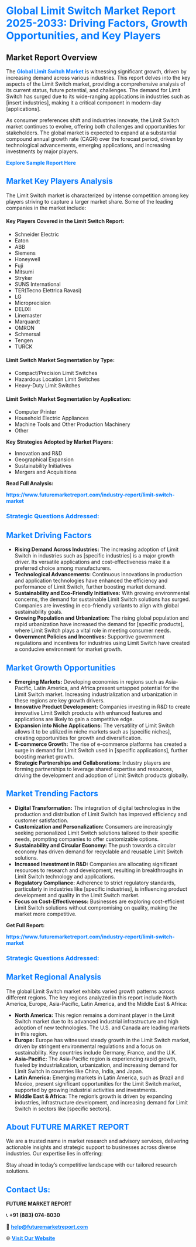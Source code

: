<h1 style="color: #007BFF;">Global Limit Switch Market Report 2025-2033: Driving Factors, Growth Opportunities, and Key Players</h1>

<section id="overview">
<h2>Market Report Overview</h2>
<p>The <a href="https://www.futuremarketreport.com/industry-report/limit-switch-market" style="color: #007BFF; text-decoration: none;"><strong>Global Limit Switch Market</strong></a> is witnessing significant growth, driven by increasing demand across various industries. This report delves into the key aspects of the Limit Switch market, providing a comprehensive analysis of its current status, future potential, and challenges. The demand for Limit Switch has surged due to its wide-ranging applications in industries such as [insert industries], making it a critical component in modern-day [applications].</p>
<p>As consumer preferences shift and industries innovate, the Limit Switch market continues to evolve, offering both challenges and opportunities for stakeholders. The global market is expected to expand at a substantial compound annual growth rate (CAGR) over the forecast period, driven by technological advancements, emerging applications, and increasing investments by major players.</p>
</section>

<section id="overview">
<p><a href="https://www.futuremarketreport.com/request-sample/reportId=98059" style="color: #007BFF; text-decoration: none;"><strong>Explore Sample Report Here</strong></a></p>
</section>

<section id="key-players">
<h2 style="color: #007BFF;">Market Key Players Analysis</h2>
<p>The Limit Switch market is characterized by intense competition among key players striving to capture a larger market share. Some of the leading companies in the market include:</p>
<h4>Key Players Covered in the Limit Switch Report:</h4>
<ul><li>Schneider Electric</li><li>Eaton</li><li>ABB</li><li>Siemens</li><li>Honeywell</li><li>Fuji</li><li>Mitsumi</li><li>Stryker</li><li>SUNS International</li><li>TER(Tecno Elettrica Ravasi)</li><li>LG</li><li>Microprecision</li><li>DELIXI</li><li>Linemaster</li><li>Marquardt</li><li>OMRON</li><li>Schmersal</li><li>Tengen</li><li>TURCK</li></ul>
<h4>Limit Switch Market Segmentation by Type:</h4>
<ul><li>Compact/Precision Limit Switches</li><li>Hazardous Location Limit Switches</li><li>Heavy-Duty Limit Switches</li></ul>

<h4>Limit Switch Market Segmentation by Application:</h4>
<ul><li>Computer Printer</li><li>Household Electric Appliances</li><li>Machine Tools and Other Production Machinery</li><li>Other</li></ul>
<p><strong>Key Strategies Adopted by Market Players:</strong></p>
<ul>
<li>Innovation and R&D</li>
<li>Geographical Expansion</li>
<li>Sustainability Initiatives</li>
<li>Mergers and Acquisitions</li>
</ul>
</section>

<section>
<p><strong>Read Full Analysis: </strong></p><a href="https://www.futuremarketreport.com/industry-report/limit-switch-market" style="color: #007BFF; text-decoration: none;"><strong>https://www.futuremarketreport.com/industry-report/limit-switch-market</strong></a>
<h3 style="color: #007BFF;">Strategic Questions Addressed:</h3>
</section>

<section id="driving-factors">
<h2 style="color: #007BFF;">Market Driving Factors</h2>
<ul>
<li><strong>Rising Demand Across Industries:</strong> The increasing adoption of Limit Switch in industries such as [specific industries] is a major growth driver. Its versatile applications and cost-effectiveness make it a preferred choice among manufacturers.</li>
<li><strong>Technological Advancements:</strong> Continuous innovations in production and application technologies have enhanced the efficiency and performance of Limit Switch, further boosting market demand.</li>
<li><strong>Sustainability and Eco-Friendly Initiatives:</strong> With growing environmental concerns, the demand for sustainable Limit Switch solutions has surged. Companies are investing in eco-friendly variants to align with global sustainability goals.</li>
<li><strong>Growing Population and Urbanization:</strong> The rising global population and rapid urbanization have increased the demand for [specific products], where Limit Switch plays a vital role in meeting consumer needs.</li>
<li><strong>Government Policies and Incentives:</strong> Supportive government regulations and incentives for industries using Limit Switch have created a conducive environment for market growth.</li>
</ul>
</section>

<section id="growth-opportunities">
<h2 style="color: #007BFF;">Market Growth Opportunities</h2>
<ul>
<li><strong>Emerging Markets:</strong> Developing economies in regions such as Asia-Pacific, Latin America, and Africa present untapped potential for the Limit Switch market. Increasing industrialization and urbanization in these regions are key growth drivers.</li>
<li><strong>Innovative Product Development:</strong> Companies investing in R&D to create innovative Limit Switch products with enhanced features and applications are likely to gain a competitive edge.</li>
<li><strong>Expansion into Niche Applications:</strong> The versatility of Limit Switch allows it to be utilized in niche markets such as [specific niches], creating opportunities for growth and diversification.</li>
<li><strong>E-commerce Growth:</strong> The rise of e-commerce platforms has created a surge in demand for Limit Switch used in [specific applications], further boosting market growth.</li>
<li><strong>Strategic Partnerships and Collaborations:</strong> Industry players are forming partnerships to leverage shared expertise and resources, driving the development and adoption of Limit Switch products globally.</li>
</ul>
</section>

<section id="trending-factors">
<h2 style="color: #007BFF;">Market Trending Factors</h2>
<ul>
<li><strong>Digital Transformation:</strong> The integration of digital technologies in the production and distribution of Limit Switch has improved efficiency and customer satisfaction.</li>
<li><strong>Customization and Personalization:</strong> Consumers are increasingly seeking personalized Limit Switch solutions tailored to their specific needs, prompting companies to offer customizable options.</li>
<li><strong>Sustainability and Circular Economy:</strong> The push towards a circular economy has driven demand for recyclable and reusable Limit Switch solutions.</li>
<li><strong>Increased Investment in R&D:</strong> Companies are allocating significant resources to research and development, resulting in breakthroughs in Limit Switch technology and applications.</li>
<li><strong>Regulatory Compliance:</strong> Adherence to strict regulatory standards, particularly in industries like [specific industries], is influencing product development and quality in the Limit Switch market.</li>
<li><strong>Focus on Cost-Effectiveness:</strong> Businesses are exploring cost-efficient Limit Switch solutions without compromising on quality, making the market more competitive.</li>
</ul>
</section>

<section>
<p><strong>Get Full Report: </strong></p><a href="https://www.futuremarketreport.com/industry-report/limit-switch-market" style="color: #007BFF; text-decoration: none;"><strong>https://www.futuremarketreport.com/industry-report/limit-switch-market</strong></a>
<h3 style="color: #007BFF;">Strategic Questions Addressed:</h3>
</section>


<section id="regional-analysis">
<h2 style="color: #007BFF;">Market Regional Analysis</h2>
<p>The global Limit Switch market exhibits varied growth patterns across different regions. The key regions analyzed in this report include North America, Europe, Asia-Pacific, Latin America, and the Middle East & Africa:</p>
<ul>
<li><strong>North America:</strong> This region remains a dominant player in the Limit Switch market due to its advanced industrial infrastructure and high adoption of new technologies. The U.S. and Canada are leading markets in this region.</li>
<li><strong>Europe:</strong> Europe has witnessed steady growth in the Limit Switch market, driven by stringent environmental regulations and a focus on sustainability. Key countries include Germany, France, and the U.K.</li>
<li><strong>Asia-Pacific:</strong> The Asia-Pacific region is experiencing rapid growth, fueled by industrialization, urbanization, and increasing demand for Limit Switch in countries like China, India, and Japan.</li>
<li><strong>Latin America:</strong> Emerging markets in Latin America, such as Brazil and Mexico, present significant opportunities for the Limit Switch market, supported by growing industrial activities and investments.</li>
<li><strong>Middle East & Africa:</strong> The region’s growth is driven by expanding industries, infrastructure development, and increasing demand for Limit Switch in sectors like [specific sectors].</li>
</ul>
</section>

<footer>
<h2 style="color: #007BFF;">About FUTURE MARKET REPORT</h2>
<p>We are a trusted name in market research and advisory services, delivering actionable insights and strategic support to businesses across diverse industries. Our expertise lies in offering:</p>

<p>Stay ahead in today’s competitive landscape with our tailored research solutions.</p>

<h2 style="color: #007BFF;">Contact Us:</h2>
<p><strong>FUTURE MARKET REPORT</strong></p>
<p>📞 <strong>+91 (883) 074-8030</strong></p>
<p>📧 <strong><a href="mailto:help@futuremarketreport.com" style="color: #007BFF;">help@futuremarketreport.com</a></strong></p>
<p>🌐 <strong><a href="https://www.futuremarketreport.com/" style="color: #007BFF;">Visit Our Website</a></strong></p>
</footer>